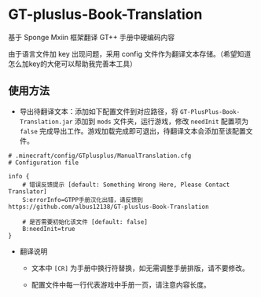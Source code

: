 # GT-pluslus-Book-Translation
基于 Sponge Mxiin 框架翻译 GT++ 手册中硬编码内容

由于语言文件加 key 出现问题，采用 config 文件作为翻译文本存储。（希望知道怎么加key的大佬可以帮助我完善本工具）

## 使用方法

- 导出待翻译文本：添加如下配置文件到对应路径，将 `GT-PlusPlus-Book-Translation.jar` 添加到 `mods` 文件夹，运行游戏，修改 `needInit` 配置项为 `false` 完成导出工作。游戏加载完成即可退出，待翻译文本会添加至该配置文件。

```
# .minecraft/config/GTplusplus/ManualTranslation.cfg
# Configuration file

info {
    # 错误反馈提示 [default: Something Wrong Here, Please Contact Translator]
    S:errorInfo=GTPP手册汉化出错，请反馈到 https://github.com/albus12138/GT-pluslus-Book-Translation

    # 是否需要初始化该文件 [default: false]
    B:needInit=true
}
```

- 翻译说明

    - 文本中 `[CR]` 为手册中换行符替换，如无需调整手册排版，请不要修改。

    - 配置文件中每一行代表游戏中手册一页，请注意内容长度。